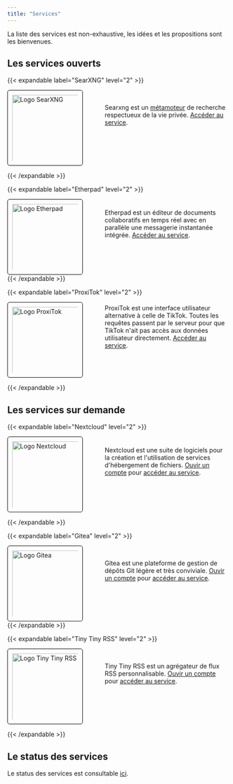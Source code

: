 ```yaml
---
title: "Services"
---
```


<style>
.service {
    display: flex;
    align-items: center;
    justify-content: start;
}

.service img {
    border: 1.5px solid black;
    padding: 10px;
    border-radius: 5px;
    min-width: 150px;
    min-height: 150px;
    max-width: 150px;
    max-height: 150px;
}

.service .text {
    padding-left: 50px;
    padding-bottom: 60px;
}
</style>

La liste des services est non-exhaustive, les idées et les propositions sont les bienvenues.

## Les services ouverts

{{< expandable label="SearXNG" level="2" >}}

<div class="service">
    <div class="image">
        <img src="/images/searxng_greyscale.png" alt="Logo SearXNG" width="200px">
    </div>
    <div class="text">
        Searxng est un <a href="https://fr.wikipedia.org/wiki/M%C3%A9tamoteur">métamoteur</a> de recherche respectueux de la vie privée. <a href="https://search.theobori.cafe">Accéder au service</a>.
    </div>
</div>

{{< /expandable >}}

{{< expandable label="Etherpad" level="2" >}}

<div class="service">
    <div class="image">
        <img src="/images/etherpad_greyscale.png" alt="Logo Etherpad" width="200px">
    </div>
    <div class="text">
        Etherpad est un éditeur de documents collaboratifs en temps réel avec en parallèle une messagerie instantanée intégrée. <a href="https://etherpad.theobori.cafe">Accéder au service</a>.
    </div>
</div>
{{< /expandable >}}

{{< expandable label="ProxiTok" level="2" >}}

<div class="service">
    <div class="image">
        <img src="/images/proxitok_greyscale.png" alt="Logo ProxiTok" width="200px">
    </div>
    <div class="text">
        ProxiTok est une interface utilisateur alternative à celle de TikTok. Toutes les requêtes passent par le serveur pour que TikTok n'ait pas accès aux données utilisateur directement. <a href="https://cringe.theobori.cafe">Accéder au service</a>.
    </div>
</div>

{{< /expandable >}}

## Les services sur demande

{{< expandable label="Nextcloud" level="2" >}}

<div class="service">
    <div class="image">
        <img src="/images/nextcloud_greyscale.png" alt="Logo Nextcloud" width="200px">
    </div>
    <div class="text">
        Nextcloud est une suite de logiciels pour la création et l'utilisation de services d'hébergement de fichiers. <a href="/compte">Ouvir un compte</a> pour <a href="https://cloud.theobori.cafe">accéder au service</a>.
    </div>
</div>

{{< /expandable >}}

{{< expandable label="Gitea" level="2" >}}

<div class="service">
    <div class="image">
        <img src="/images/gitea_greyscale.png" alt="Logo Gitea" width="200px">
    </div>
    <div class="text">
        Gitea est une plateforme de gestion de dépôts Git légère et très conviviale. <a href="/compte">Ouvir un compte</a> pour <a href="https://git.theobori.cafe">accéder au service</a>.
    </div>
</div>
{{< /expandable >}}

{{< expandable label="Tiny Tiny RSS" level="2" >}}

<div class="service">
    <div class="image">
        <img src="/images/ttrss_greyscale.png" alt="Logo Tiny Tiny RSS" width="200px">
    </div>
    <div class="text">
        Tiny Tiny RSS est un agrégateur de flux RSS personnalisable. <a href="/compte">Ouvir un compte</a> pour <a href="https://news.theobori.cafe">accéder au service</a>.
    </div>
</div>

{{< /expandable >}}

## Le status des services

Le status des services est consultable [ici](https://status.theobori.cafe).

